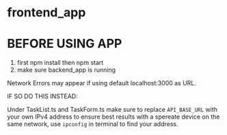 # frontend_app

# BEFORE USING APP

1. first npm install then npm start
2. make sure backend_app is running

Network Errors may appear if using default localhost:3000 as URL.

IF SO DO THIS INSTEAD:

Under TaskList.ts and TaskForm.ts make sure to replace `API_BASE_URL` with your own IPv4 address to ensure best results with a spereate device on the same network,
use `ipconfig` in terminal to find your address.





